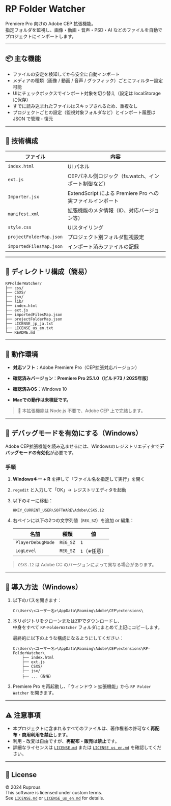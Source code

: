 # RP Folder Watcher

Premiere Pro 向けの Adobe CEP 拡張機能。  
指定フォルダを監視し、画像・動画・音声・PSD・AI などのファイルを自動でプロジェクトにインポートします。

---

## 📦 主な機能

- ファイルの安定を検知してから安全に自動インポート  
- メディアの種類（画像 / 動画 / 音声 / グラフィック）ごとにフィルター設定可能  
- UIにチェックボックスでインポート対象を切り替え（設定は localStorage に保存）  
- すでに読み込まれたファイルはスキップされるため、重複なし  
- プロジェクトごとの設定（監視対象フォルダなど）とインポート履歴は JSON で管理・復元

---

## 🔧 技術構成

| ファイル | 内容 |
|---------|------|
| `index.html` | UI パネル |
| `ext.js` | CEPパネル側ロジック（fs.watch、インポート制御など） |
| `Importer.jsx` | ExtendScript による Premiere Pro への実ファイルインポート |
| `manifest.xml` | 拡張機能のメタ情報（ID、対応バージョン等） |
| `style.css` | UIスタイリング |
| `projectFolderMap.json` | プロジェクト別フォルダ監視設定 |
| `importedFilesMap.json` | インポート済みファイルの記録 |

---

## 📂 ディレクトリ構成（簡易）

```
RPFolderWatcher/
├── css/
├── CSXS/
├── jsx/
├── lib/
├── index.html
├── ext.js
├── importedFilesMap.json
├── projectFolderMap.json
├── LICENSE_jp_ja.txt
├── LICENSE_us_en.txt
└── README.md
```

---

## 🚀 動作環境

- **対応ソフト**：Adobe Premiere Pro（CEP拡張対応バージョン）  
- **確認済みバージョン**：**Premiere Pro 25.1.0（ビルド73 / 2025年版）**  

- **確認済みOS**：Windows 10  
- **Macでの動作は未検証です。**

> 🔧 本拡張機能は Node.js 不要で、Adobe CEP 上で完結します。

---

## 🐛 デバッグモードを有効にする（Windows）

Adobe CEP拡張機能を読み込ませるには、Windowsのレジストリエディタで**デバッグモードの有効化**が必要です。

### 手順

1. **Windowsキー + R** を押して「ファイル名を指定して実行」を開く  
2. `regedit` と入力して「OK」→ レジストリエディタを起動  
3. 以下のキーに移動：

   ```
   HKEY_CURRENT_USER\SOFTWARE\Adobe\CSXS.12
   ```

4. 右ペインに以下の2つの文字列値（`REG_SZ`）を追加 or 編集：

   | 名前 | 種類 | 値 |
   |------|------|----|
   | `PlayerDebugMode` | `REG_SZ` | `1` |
   | `LogLevel` | `REG_SZ` | `1`（※任意） |

> `CSXS.12` は Adobe CC のバージョンによって異なる場合があります。

---

## 🔧 導入方法（Windows）

1. 以下のパスを開きます：

   ```
   C:\Users\<ユーザー名>\AppData\Roaming\Adobe\CEP\extensions\
   ```

2. 本リポジトリをクローンまたはZIPでダウンロードし、  
   中身をすべて `RP-FolderWatcher` フォルダにまとめて上記にコピーします。

   最終的に以下のような構成になるようにしてください：

   ```
   C:\Users\<ユーザー名>\AppData\Roaming\Adobe\CEP\extensions\RP-FolderWatcher\
       ├── index.html
       ├── ext.js
       ├── CSXS/
       ├── jsx/
       ├── ...（省略）
   ```

3. Premiere Pro を再起動し、「ウィンドウ > 拡張機能」から `RP Folder Watcher` を開きます。

---

## ⚠️ 注意事項

- 本プロジェクトに含まれるすべてのファイルは、著作権者の許可なく**再配布・商用利用を禁止**します。
- 利用・改変は自由ですが、**再配布・販売は禁止**です。
- 詳細なライセンスは [`LICENSE.md`](./LICENSE.md) または [`LICENSE_us_en.md`](./LICENSE_us_en.md) を確認してください。

---

## 📜 License

© 2024 Ruprous  
This software is licensed under custom terms.  
See [`LICENSE.md`](./LICENSE.md) or [`LICENSE_us_en.md`](./LICENSE_us_en.md) for details.
